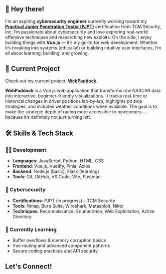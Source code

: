 ## 👋 Hey there!
I'm an aspiring **cybersecurity engineer** currently working toward my **[Practical Junior Penetration Tester (PJPT)](https://tcm-sec.com)** certification from TCM Security, Inc. I’m passionate about cybersecurity and love exploring real-world offensive techniques and researching new exploits. On the side, I enjoy building things with **Vue.js** — it’s my go-to for web development. Whether it’s breaking into systems (ethically!) or building intuitive user interfaces, I’m all about learning, building, and growing.

## 🚧 Current Project

Check out my current project: [**WebPaddock**](https://github.com/vsalc/summer-2025).

**WebPaddock** is a Vue.js web application that transforms raw NASCAR data into interactive, beginner-friendly visualizations. It tracks real-time or historical changes in driver positions lap-by-lap, highlights pit stop strategies, and includes weather conditions when available. The goal is to make the strategic depth of racing more accessible to newcomers — because it’s definitely not *just* turning left.

## 🛠️ Skills & Tech Stack
### 🧑‍💻 Development
- **Languages**: JavaScript, Python, HTML, CSS
- **Frontend**: Vue.js, Vuetify, Pinia, Axios
- **Backend**: Node.js (basic), Flask (learning)
- **Tools**: Git, GitHub, VS Code, Vite, Postman

### 🔐 Cybersecurity
- **Certifications**: PJPT (in progress) – TCM Security
- **Tools**: Nmap, Burp Suite, Wireshark, Metasploit, Nikto
- **Techniques**: Reconnaissance, Enumeration, Web Exploitation, Active Directory

### 🎯 Currently Learning
- Buffer overflows & memory corruption basics
- Vue routing and advanced component patterns
- Secure coding practices and API security

## Let's Connect!
